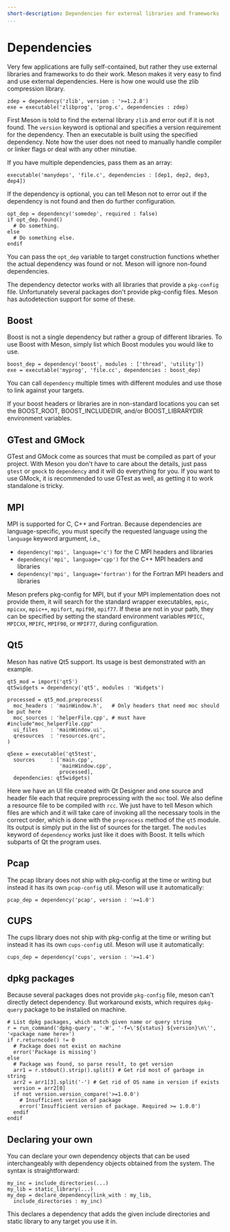 ```yaml
---
short-description: Dependencies for external libraries and frameworks
...
```


# Dependencies

Very few applications are fully self-contained, but rather they use
external libraries and frameworks to do their work. Meson makes it
very easy to find and use external dependencies. Here is how one would
use the zlib compression library.

```meson
zdep = dependency('zlib', version : '>=1.2.8')
exe = executable('zlibprog', 'prog.c', dependencies : zdep)
```

First Meson is told to find the external library `zlib` and error out
if it is not found. The `version` keyword is optional and specifies a
version requirement for the dependency. Then an executable is built
using the specified dependency. Note how the user does not need to
manually handle compiler or linker flags or deal with any other
minutiae.

If you have multiple dependencies, pass them as an array:

```meson
executable('manydeps', 'file.c', dependencies : [dep1, dep2, dep3, dep4])
```

If the dependency is optional, you can tell Meson not to error out if
the dependency is not found and then do further configuration.

```meson
opt_dep = dependency('somedep', required : false)
if opt_dep.found()
  # Do something.
else
  # Do something else.
endif
```

You can pass the `opt_dep` variable to target construction functions
whether the actual dependency was found or not. Meson will ignore
non-found dependencies.

The dependency detector works with all libraries that provide a
`pkg-config` file. Unfortunately several packages don't provide
pkg-config files. Meson has autodetection support for some of these.

## Boost ##

Boost is not a single dependency but rather a group of different
libraries. To use Boost with Meson, simply list which Boost modules
you would like to use.

```meson
boost_dep = dependency('boost', modules : ['thread', 'utility'])
exe = executable('myprog', 'file.cc', dependencies : boost_dep)
```

You can call `dependency` multiple times with different modules and
use those to link against your targets.

If your boost headers or libraries are in non-standard locations you
can set the BOOST_ROOT, BOOST_INCLUDEDIR, and/or BOOST_LIBRARYDIR
environment variables.

## GTest and GMock ##

GTest and GMock come as sources that must be compiled as part of your
project. With Meson you don't have to care about the details, just
pass `gtest` or `gmock` to `dependency` and it will do everything for
you. If you want to use GMock, it is recommended to use GTest as well,
as getting it to work standalone is tricky.

## MPI ##

MPI is supported for C, C++ and Fortran. Because dependencies are
language-specific, you must specify the requested language using the
`language` keyword argument, i.e.,
 * `dependency('mpi', language='c')` for the C MPI headers and libraries
 * `dependency('mpi', language='cpp')` for the C++ MPI headers and libraries
 * `dependency('mpi', language='fortran')` for the Fortran MPI headers and libraries

Meson prefers pkg-config for MPI, but if your MPI implementation does
not provide them, it will search for the standard wrapper executables,
`mpic`, `mpicxx`, `mpic++`, `mpifort`, `mpif90`, `mpif77`. If these
are not in your path, they can be specified by setting the standard
environment variables `MPICC`, `MPICXX`, `MPIFC`, `MPIF90`, or
`MPIF77`, during configuration.

## Qt5 ##

Meson has native Qt5 support. Its usage is best demonstrated with an
example.

```meson
qt5_mod = import('qt5')
qt5widgets = dependency('qt5', modules : 'Widgets')

processed = qt5_mod.preprocess(
  moc_headers : 'mainWindow.h',   # Only headers that need moc should be put here
  moc_sources : 'helperFile.cpp', # must have #include"moc_helperFile.cpp"
  ui_files    : 'mainWindow.ui',
  qresources  : 'resources.qrc',
)

q5exe = executable('qt5test',
  sources     : ['main.cpp',
                 'mainWindow.cpp',
                 processed],
  dependencies: qt5widgets)
```

Here we have an UI file created with Qt Designer and one source and
header file each that require preprocessing with the `moc` tool. We
also define a resource file to be compiled with `rcc`. We just have to
tell Meson which files are which and it will take care of invoking all
the necessary tools in the correct order, which is done with the
`preprocess` method of the `qt5` module. Its output is simply put in
the list of sources for the target. The `modules` keyword of
`dependency` works just like it does with Boost. It tells which
subparts of Qt the program uses.

## Pcap

The pcap library does not ship with pkg-config at the time or writing
but instead it has its own `pcap-config` util. Meson will use it
automatically:

```meson
pcap_dep = dependency('pcap', version : '>=1.0')
```

## CUPS

The cups library does not ship with pkg-config at the time or writing
but instead it has its own `cups-config` util. Meson will use it
automatically:

```meson
cups_dep = dependency('cups', version : '>=1.4')
```
## dpkg packages ##
Because several packages does not provide `pkg-config` file, meson can't directly detect dependency. But workaround exists, which requires `dpkg-query` package to be installed on machine.

```meson
# List dpkg packages, which match given name or query string
r = run_command('dpkg-query', '-W', '-f=\'${status} ${version}\n\'', '<package name here>')
if r.returncode() != 0
  # Package does not exist on machine
  error('Package is missing')
else
  # Package was found, so parse result, to get version
  arr1 = r.stdout().strip().split() # Get rid most of garbage in string
  arr2 = arr1[3].split('-') # Get rid of OS name in version if exists
  version = arr2[0]
  if not version.version_compare('>=1.0.0')
    # Insufficient version of package
    error('Insufficient version of package. Required >= 1.0.0')
  endif
endif
```

## Declaring your own

You can declare your own dependency objects that can be used
interchangeably with dependency objects obtained from the system. The
syntax is straightforward:

```meson
my_inc = include_directories(...)
my_lib = static_library(...)
my_dep = declare_dependency(link_with : my_lib,
  include_directories : my_inc)
```

This declares a dependency that adds the given include directories and
static library to any target you use it in.
